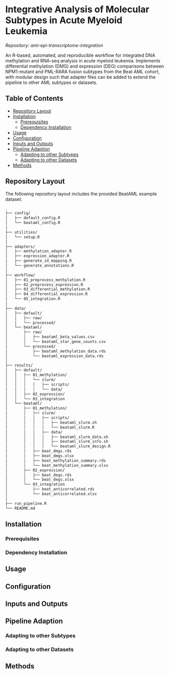 # Integrative Analysis of Molecular Subtypes in Acute Myeloid Leukemia

_Repository: aml-epi-transcriptome-integration_  

An R-based, automated, and reproducible workflow for integrated DNA methylation and RNA-seq analysis in acute myeloid leukemia. Implements differential methylation (DMG) and expression (DEG) comparisons between NPM1-mutant and PML-RARA fusion subtypes from the Beat AML cohort, with modular design such that adapter files can be added to extend the pipeline to other AML subtypes or datasets.

## Table of Contents
- [Repository Layout](#repository-layout)
- [Installation](#installation)
  - [Prerequisites](#prerequisites)
  - [Dependency Installation](#dependency-installation)
- [Usage](#usage)
- [Configuration](#configuration)
- [Inputs and Outputs](#inputs-and-outputs)
- [Pipeline Adaption](#pipeline-adaption)
  - [Adapting to other Subtypes](#adapting-to-other-subtypes)
  - [Adapting to other Datasets](#adapting-to-other-datasets)
- [Methods](#methods)


## Repository Layout
The following repository layout includes the provided BeatAML example dataset. 

```bash
.
├── config/
│   ├── default_config.R
│   └── beataml_config.R
│
├── utilities/
│   └── setup.R
│
├── adapters/
│   ├── methylation_adapter.R
│   ├── expression_adapter.R
│   ├── generate_id_mapping.R
│   └── generate_annotations.R
│
├── workflow/
│   ├── 01_preprocess_methylation.R
│   ├── 02_preprocess_expression.R
│   ├── 03_differential_methylation.R
│   ├── 04_differential_expression.R
│   └── 05_integration.R
│
├── data/
│   ├── default/
│   │   ├── raw/
│   │   └── processed/
│   └── beataml/
│       ├── raw/
│       │   ├── beataml_beta_values.csv
│       │   └── beataml_star_gene_counts.csv
│       └── processed/
│           ├── beataml_methylation_data.rds
│           └── beataml_expression_data.rds
│
├── results/
│   ├── default/
│   │   ├── 01_methylation/
│   │   │   └── slurm/
│   │   │   │   ├── scripts/
│   │   │   │   └── data/
│   │   ├── 02_expression/
│   │   └── 03_integration
│   └── beataml/
│       ├── 01_methylation/
│       │   ├── slurm/
│       │   │   ├── scripts/
│       │   │   │   ├── beataml_slurm.sh
│       │   │   │   └── beataml_slurm.R
│       │   │   ├── data/
│       │   │   │   ├── beataml_slurm_data.sh
│       │   │   │   ├── beataml_slurm_info.sh
│       │   │   │   └── beataml_slurm_design.R
│       │   ├── beat_dmgs.rds
│       │   ├── beat_dmgs.xlsx
│       │   ├── beat_methylation_summary.rds
│       │   └── beat_methylation_summary.xlsx
│       ├── 02_expression/
│       │   ├── beat_degs.rds
│       │   └── beat_degs.xlsx
│       └── 03_integration
│           ├── beat_anticorrelated.rds
│           └── beat_anticorrelated.xlsx
│
├── run_pipeline.R
└── README.md
```
</details>

## Installation
  ### Prerequisites
  ### Dependency Installation

## Usage

## Configuration

## Inputs and Outputs

## Pipeline Adaption
  ### Adapting to other Subtypes
  ### Adapting to other Datasets

## Methods

